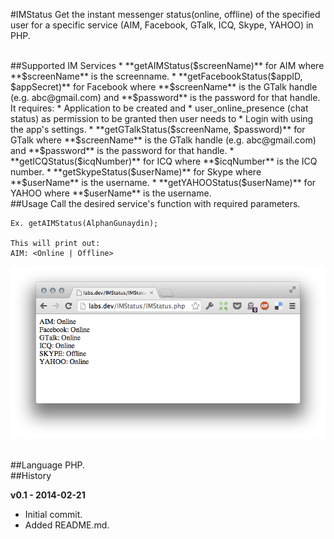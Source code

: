 #IMStatus
Get the instant messenger status(online, offline) of the specified user for a specific service (AIM, Facebook, GTalk, ICQ, Skype, YAHOO) in PHP.

<br>
##Supported IM Services
*	**getAIMStatus($screenName)** for AIM where **$screenName** is the screenname.
*	**getFacebookStatus($appID, $appSecret)** for Facebook where **$screenName** is the GTalk handle (e.g. abc@gmail.com) and **$password** is the password for that handle. It requires: 
	* Application to be created and 
	* user_online_presence (chat status) as permission to be granted then user needs to 
	* Login with using the app's settings. 
*	**getGTalkStatus($screenName, $password)** for GTalk where **$screenName** is the GTalk handle (e.g. abc@gmail.com) and **$password** is the password for that handle.
*	**getICQStatus($icqNumber)** for ICQ where **$icqNumber** is the ICQ number.
*	**getSkypeStatus($userName)** for Skype where **$userName** is the username.
*	**getYAHOOStatus($userName)** for YAHOO where **$userName** is the username.

<br>
##Usage
Call the desired service's function with required parameters.

<br>

	Ex. getAIMStatus(AlphanGunaydin);

	This will print out:
	AIM: <Online | Offline>
	
	
![screenshot][1]

[1]: screenshot_0.1.png "Screenshot"

<br>
##Language
PHP.

<br>
##History

**v0.1 - 2014-02-21**

  * Initial commit.
  * Added README.md.